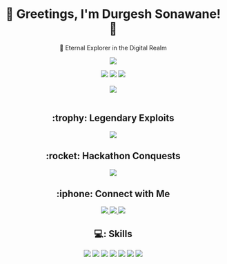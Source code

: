 <!-- Header Section -->
<h1 align="center">👾 Greetings, I'm Durgesh Sonawane! 👾</h1>
<p align="center">🚀 Eternal Explorer in the Digital Realm</p>

<!-- GitHub Stats and Badges Section -->
<p align="center">
  <a href="https://github.com/Durgesh19js/">
    <img src="https://readme-typing-svg.herokuapp.com?lines=Java%20|%20Python%20|+SQL%20|%20Computer+Networks;&center=true&width=550&height=40">
  </a>
</p>
<div align="center">
  <img src="https://img.shields.io/github/followers/Durgesh19js?logo=Github&style=for-the-badge">
  <img src="https://img.shields.io/github/stars/Durgesh19js?style=for-the-badge">
  <a href="https://github.com/Durgesh19js/"><img src="https://komarev.com/ghpvc/?username=Durgesh19js&style=for-the-badge"></a>
</div>

<!-- GitHub Stats Section -->
<br>
<div align="center">
  <img src="https://github-readme-stats.vercel.app/api?username=Durgesh19js&show_icons=true&theme=radical">
</div>

<!-- Legendary Exploits Section -->
<br>
<h2 align="center">:trophy: Legendary Exploits</h2>
<p align="center">
  <a href="https://www.codechef.com/learn/challenges">
    <img src="https://readme-typing-svg.herokuapp.com?lines=Top+5+in+Codechef+Learning+Program+2022;&center=true&width=550&height=40">
  </a>
</p>

<!-- Hackathon Conquests Section -->
<h2 align="center">:rocket: Hackathon Conquests</h2>
<p align="center">
  <a href="https://github.com/Durgesh19js/">
    <img src="https://readme-typing-svg.herokuapp.com?lines=Techhunt+College-level+Hackathon;&center=true&width=550&height=40">
  </a>
</p>

<!-- Connect with Me Section -->
<h2 align="center">:iphone: Connect with Me</h2>
<div align="center">
  <!-- LinkedIn Icon -->
  <a href="https://www.linkedin.com/in/durgesh-sonawane-b5859b200/">
    <img src="https://img.shields.io/badge/LinkedIn-0077B5?style=for-the-badge&logo=linkedin&logoColor=white&logoWidth=30&logoHeight=30">
  </a>
  <!-- Email Icon -->
  <a href="mailto:durgeshsonawane19@gmail.com">
    <img src="https://img.shields.io/badge/Gmail-D14836?style=for-the-badge&logo=gmail&logoColor=white&logoWidth=30&logoHeight=30">
  </a>
  <!-- GitHub Icon -->
  <a href="https://github.com/Durgesh19js">
    <img src="https://img.shields.io/badge/GitHub-181717?style=for-the-badge&logo=github&logoColor=white&logoWidth=30&logoHeight=30">
  </a>
</div>

<h2 align="center">💻: Skills </h2>

<p align="center">
  <img src="https://img.shields.io/badge/Java-%20🚀%20-ED8B00?style=for-the-badge&logo=java&logoColor=white">
  <img src="https://img.shields.io/badge/Python-%20🐍%20-306998?style=for-the-badge&logo=python&logoColor=white">
  <img src="https://img.shields.io/badge/OOPs-%20💡%20-3498DB?style=for-the-badge">
  <img src="https://img.shields.io/badge/Data%20Structure-%20🌐%20-2C3E50?style=for-the-badge">
  <img src="https://img.shields.io/badge/HTML-%20🌐%20-E34F26?style=for-the-badge&logo=html5&logoColor=white">
  <img src="https://img.shields.io/badge/CSS-%20🎨%20-1572B6?style=for-the-badge&logo=css3&logoColor=white">
  <img src="https://img.shields.io/badge/Git-%20👾%20-F05032?style=for-the-badge&logo=git&logoColor=white">
</p>
